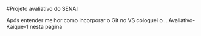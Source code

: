 #Projeto avaliativo do SENAI

Após entender melhor como incorporar o Git no VS coloquei o ...Avaliativo-Kaique-1 nesta página
